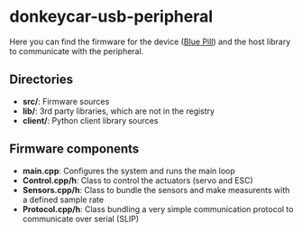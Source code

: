 # donkeycar-usb-peripheral

Here you can find the firmware for the device ([Blue Pill](https://wiki.stm32duino.com/index.php?title=Blue_Pill)) and the host library to communicate with the peripheral.

## Directories

* **src/**: Firmware sources
* **lib/**: 3rd party libraries, which are not in the registry
* **client/**: Python client library sources

## Firmware components

* **main.cpp**: Configures the system and runs the main loop
* **Control.cpp/h**: Class to control the actuators (servo and ESC)
* **Sensors.cpp/h**: Class to bundle the sensors and make measurents with a defined sample rate
* **Protocol.cpp/h**: Class bundling a very simple communication protocol to communicate over serial (SLIP)